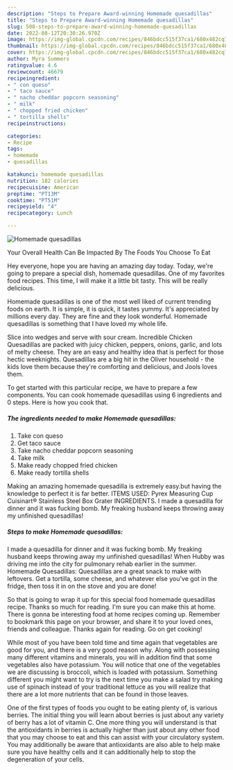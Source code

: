 ```yaml
---
description: "Steps to Prepare Award-winning Homemade quesadillas"
title: "Steps to Prepare Award-winning Homemade quesadillas"
slug: 508-steps-to-prepare-award-winning-homemade-quesadillas
date: 2022-08-12T20:30:26.970Z
image: https://img-global.cpcdn.com/recipes/846bdcc515f37ca1/680x482cq70/homemade-quesadillas-recipe-main-photo.jpg
thumbnail: https://img-global.cpcdn.com/recipes/846bdcc515f37ca1/680x482cq70/homemade-quesadillas-recipe-main-photo.jpg
cover: https://img-global.cpcdn.com/recipes/846bdcc515f37ca1/680x482cq70/homemade-quesadillas-recipe-main-photo.jpg
author: Myra Summers
ratingvalue: 4.6
reviewcount: 46679
recipeingredient:
- " con queso"
- " taco sauce"
- " nacho cheddar popcorn seasoning"
- " milk"
- " chopped fried chicken"
- " tortilla shells"
recipeinstructions:

categories:
- Recipe
tags:
- homemade
- quesadillas

katakunci: homemade quesadillas 
nutrition: 182 calories
recipecuisine: American
preptime: "PT13M"
cooktime: "PT51M"
recipeyield: "4"
recipecategory: Lunch

---
```



![Homemade quesadillas](https://img-global.cpcdn.com/recipes/846bdcc515f37ca1/680x482cq70/homemade-quesadillas-recipe-main-photo.jpg)

Your Overall Health Can Be Impacted By The Foods You Choose To Eat

Hey everyone, hope you are having an amazing day today. Today, we're going to prepare a special dish, homemade quesadillas. One of my favorites food recipes. This time, I will make it a little bit tasty. This will be really delicious.

Homemade quesadillas is one of the most well liked of current trending foods on earth. It is simple, it is quick, it tastes yummy. It's appreciated by millions every day. They are fine and they look wonderful. Homemade quesadillas is something that I have loved my whole life.

Slice into wedges and serve with sour cream. Incredible Chicken Quesadillas are packed with juicy chicken, peppers, onions, garlic, and lots of melty cheese. They are an easy and healthy idea that is perfect for those hectic weeknights. Quesadillas are a big hit in the Oliver household - the kids love them because they&#39;re comforting and delicious, and Jools loves them.


To get started with this particular recipe, we have to prepare a few components. You can cook homemade quesadillas using 6 ingredients and 0 steps. Here is how you cook that.

<!--inarticleads1-->

##### The ingredients needed to make Homemade quesadillas:

1. Take  con queso
1. Get  taco sauce
1. Take  nacho cheddar popcorn seasoning
1. Take  milk
1. Make ready  chopped fried chicken
1. Make ready  tortilla shells


Making an amazing homemade quesadilla is extremely easy.but having the knowledge to perfect it is far better. ITEMS USED: Pyrex Measuring Cup Cuisinart® Stainless Steel Box Grater INGREDIENTS. I made a quesadilla for dinner and it was fucking bomb. My freaking husband keeps throwing away my unfinished quesadillas! 

<!--inarticleads2-->

##### Steps to make Homemade quesadillas:



I made a quesadilla for dinner and it was fucking bomb. My freaking husband keeps throwing away my unfinished quesadillas! When Hubby was driving me into the city for pulmonary rehab earlier in the summer. Homemade Quesadillas: Quesadillas are a great snack to make with leftovers. Get a tortilla, some cheese, and whatever else you&#39;ve got in the fridge, then toss it in on the stove and you are done! 

So that is going to wrap it up for this special food homemade quesadillas recipe. Thanks so much for reading. I'm sure you can make this at home. There is gonna be interesting food at home recipes coming up. Remember to bookmark this page on your browser, and share it to your loved ones, friends and colleague. Thanks again for reading. Go on get cooking!

While most of you have been told time and time again that vegetables are good for you, and there is a very good reason why. Along with possessing many different vitamins and minerals, you will in addition find that some vegetables also have potassium. You will notice that one of the vegetables we are discussing is broccoli, which is loaded with potassium. Something different you might want to try is the next time you make a salad try making use of spinach instead of your traditional lettuce as you will realize that there are a lot more nutrients that can be found in those leaves.

One of the first types of foods you ought to be eating plenty of, is various berries. The initial thing you will learn about berries is just about any variety of berry has a lot of vitamin C. One more thing you will understand is that the antioxidants in berries is actually higher than just about any other food that you may choose to eat and this can assist with your circulatory system. You may additionally be aware that antioxidants are also able to help make sure you have healthy cells and it can additionally help to stop the degeneration of your cells.
